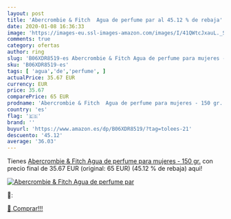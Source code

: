 ```yaml
---
layout: post
title: 'Abercrombie & Fitch  Agua de perfume par al 45.12 % de rebaja'
date: 2020-01-08 16:36:33
image: 'https://images-eu.ssl-images-amazon.com/images/I/41QWtcJxauL._SL400_.jpg'
comments: true
category: ofertas
author: ring
slug: 'B06XDR8519-es Abercrombie & Fitch Agua de perfume para mujeres - 150 gr.'
sku: 'B06XDR8519-es'
tags: [ 'agua','de','perfume', ]
actualPrice: 35.67 EUR
currency: EUR
price: 35.67
comparePrice: 65 EUR
prodname: 'Abercrombie & Fitch  Agua de perfume para mujeres - 150 gr.'
country: 'es'
flag: '🇪🇸'
brand: ''
buyurl: 'https://www.amazon.es/dp/B06XDR8519/?tag=tolees-21'
descuento: '45.12'
average: '36.03'
---
```


Tienes [Abercrombie & Fitch  Agua de perfume para mujeres - 150 gr.](https://www.amazon.es/dp/B06XDR8519/?tag=tolees-21) con precio final de  35.67 EUR (original: 65 EUR) (45.12 %  de rebaja) aqui!

[![Abercrombie & Fitch  Agua de perfume par](https://images-eu.ssl-images-amazon.com/images/I/41QWtcJxauL._SL400_.jpg)](https://www.amazon.es/dp/B06XDR8519/?tag=tolees-21)

🔎:


[🛒 Comprar!!!](https://www.amazon.es/dp/B06XDR8519/?tag=tolees-21)
